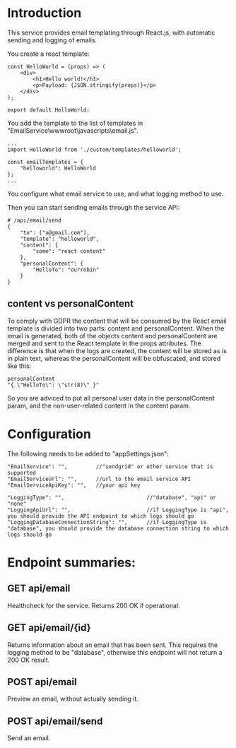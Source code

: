 # Introduction

This service provides email templating through React.js, with automatic sending and logging of emails.

You create a react template:

```
const HelloWorld = (props) => (
	<div>
		<h1>Hello world!</h1>
		<p>Payload: {JSON.stringify(props)}</p>
	</div>
);

export default HelloWorld;
```

You add the template to the list of templates in "EmailService\wwwroot\javascripts\email.js".

```
...
import HelloWorld from './custom/templates/helloworld';

const emailTemplates = {
	"helloworld": HelloWorld
};
...
```

You configure what email service to use, and what logging method to use.

Then you can start sending emails through the service API:

```
# /api/email/send
{
	"to": ["a@gmail.com"],
	"template": "helloworld",
	"content": {
		"some": "react content"
	},
	"personalContent": {
		"HelloTo": "ourrobin"
	}
}
```

## content vs personalContent

To comply with GDPR the content that will be consumed by the React email template is divided into two parts: content and personalContent. When the email is generated, both of the objects content and personalContent are merged and sent to the React template in the props attributes. The difference is that when the logs are created, the content will be stored as is in plain text, whereas the personalContent will be obfuscated, and stored like this:

```
personalContent
"{ \"HelloTo\": \"str(8)\" }"
```

So you are adviced to put all personal user data in the personalContent param, and the non-user-related content in the content param.


# Configuration

The following needs to be added to "appSettings.json":

```
"EmailService": "", 		//"sendgrid" or other service that is supported
"EmailServiceUrl": "",		//url to the email service API
"EmailServiceApiKey": "",	//your api key

"LoggingType": "",							//"database", "api" or "none"
"LoggingApiUrl": "",						//if LoggingType is "api", you should provide the API endpoint to which logs should go
"LoggingDatabaseConnectionString": "",		//if LoggingType is "database", you should provide the database connection string to which logs should go
```


# Endpoint summaries:

## GET api/email

Healthcheck for the service. Returns 200 OK if operational.

## GET api/email/{id}

Returns information about an email that has been sent.
This requires the logging method to be "database", otherwise this endpoint will not return a 200 OK result.

## POST api/email

Preview an email, without actually sending it.

## POST api/email/send

Send an email.
